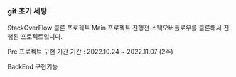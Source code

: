 ### git 초기 세팅

StackOverFlow 클론 프로젝트
Main 프로젝트 진행전 스택오버플로우를 클론해서 진행된 프로젝트입니다. 

Pre 프로젝트 구현 기간
기간 : 2022.10.24 ~ 2022.11.07 (2주)



BackEnd 구현기능


